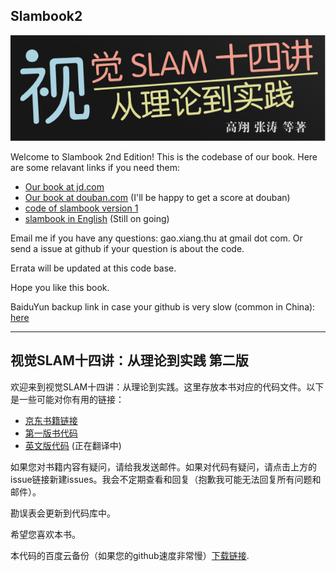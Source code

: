 ## Slambook2
![titlepage](./figures/title.png)

Welcome to Slambook 2nd Edition! This is the codebase of our book. Here are some relavant links if you need them: 
- [Our book at jd.com](https://item.jd.com/12666058.html)
- [Our book at douban.com](https://book.douban.com/subject/27028215/) (I'll be happy to get a score at douban)
- [code of slambook version 1](https://github.com/gaoxiang12/slambook)
- [slambook in English](https://github.com/gaoxiang12/slambook-en) (Still on going)

Email me if you have any questions: gao.xiang.thu at gmail dot com. Or send a issue at github if your question is about the code.

Errata will be updated at this code base.

Hope you like this book.

BaiduYun backup link in case your github is very slow (common in China): [here](https://pan.baidu.com/s/1XQwpnDb3BOvxXZhL-03p3w)

---
## 视觉SLAM十四讲：从理论到实践 第二版
欢迎来到视觉SLAM十四讲：从理论到实践。这里存放本书对应的代码文件。以下是一些可能对你有用的链接：
- [京东书籍链接](https://item.jd.com/12666058.html)
- [第一版书代码](https://github.com/gaoxiang12/slambook)
- [英文版代码](https://github.com/gaoxiang12/slambook-en) (正在翻译中)

如果您对书籍内容有疑问，请给我发送邮件。如果对代码有疑问，请点击上方的issue链接新建issues。我会不定期查看和回复（抱歉我可能无法回复所有问题和邮件）。

勘误表会更新到代码库中。

希望您喜欢本书。

本代码的百度云备份（如果您的github速度非常慢）[下载链接](https://pan.baidu.com/s/1XQwpnDb3BOvxXZhL-03p3w).
